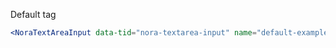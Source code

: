 Default tag
```jsx
<NoraTextAreaInput data-tid="nora-textarea-input" name="default-example" placeholder="Enter text here" />
```


